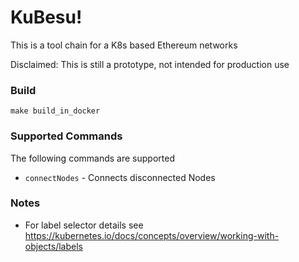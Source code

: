# KuBesu!

This is a tool chain for a K8s based Ethereum networks

Disclaimed: This is still a prototype, not intended for production use 

### Build

```
make build_in_docker
```

### Supported Commands
The following commands are supported
- `connectNodes` - Connects disconnected Nodes

### Notes
- For label selector details see https://kubernetes.io/docs/concepts/overview/working-with-objects/labels

